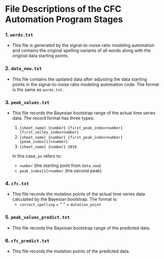 # File Descriptions of the CFC Automation Program Stages

### 1. `words.txt`
- This file is generated by the signal-to-noise ratio modeling automation and contains the original spelling variants of all words along with the original data starting points.

### 2. `data_new.txt`
- This file contains the updated data after adjusting the data starting points in the signal-to-noise ratio modeling automation code. The format is the same as `words.txt`.

### 3. `peak_values.txt`
- This file records the Bayesian bootstrap range of the actual time series data. The record format has three types:
  1. `{sheet_name} {number} {first_peak_index+number} {first_valley_index+number}`
  2. `{sheet_name} {number} {first_peak_index+number} {peak_index[1]+number}`
  3. `{sheet_name} {number} 2019`
  
  In this case, `ps` refers to:
  - `number` (the starting point from `data_new`)
  - `peak_index[1]+number` (the second peak)

### 4. `cfc.txt`
- This file records the mutation points of the actual time series data calculated by the Bayesian bootstrap. The format is:
  - `correct_spelling` + " " + `mutation_point`

### 5. `peak_values_predict.txt`
- This file records the Bayesian bootstrap range of the predicted data.

### 6. `cfc_predict.txt`
- This file records the mutation points of the predicted data.
